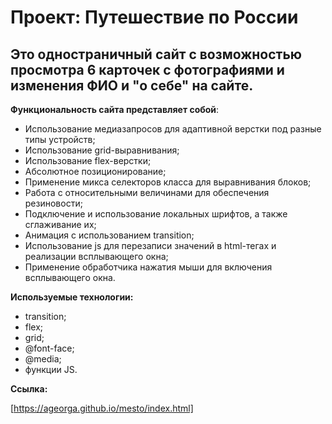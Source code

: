 # Проект: Путешествие по России

## Это одностраничный сайт c возможностью просмотра 6 карточек с фотографиями и изменения ФИО и "о себе" на сайте.

**Функциональность сайта представляет собой**:

- Использование медиазапросов для адаптивной верстки под разные типы устройств;
- Использование grid-выравнивания;
- Использование flex-верстки;
- Абсолютное позиционирование;
- Применение микса селекторов класса для выравнивания блоков;
- Работа с относительными величинами для обеспечения резиновости;
- Подключение и использование локальных шрифтов, а также сглаживание их;
- Анимация с использованием transition;
- Использование js для перезаписи значений в html-тегах и реализации всплывающего окна;
- Применение обработчика нажатия мыши для включения всплывающего окна.

**Используемые технологии:**

- transition;
- flex;
- grid;
- @font-face;
- @media;
- функции JS.

**Ссылка:**

[https://ageorga.github.io/mesto/index.html]
